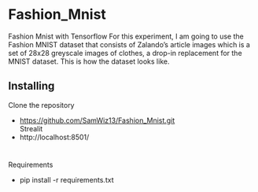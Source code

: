 # Fashion_Mnist
Fashion Mnist with Tensorflow
For this experiment, I am going to use the Fashion MNIST dataset that consists of Zalando’s article images which is a set of 28x28 greyscale images of clothes, a drop-in replacement for the MNIST dataset. This is how the dataset looks like.


## Installing
Clone the repository
  - https://github.com/SamWiz13/Fashion_Mnist.git  
Strealit
  - http://localhost:8501/
#
  
#
Requirements
  - pip install -r requirements.txt
  
  


